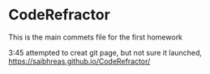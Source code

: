 # CodeRefractor
This is the main commets file for the first homework

3:45 attempted to creat git page, but not sure it launched,   https://saibhreas.github.io/CodeRefractor/
